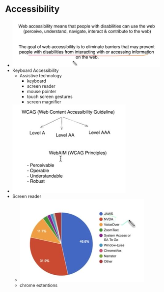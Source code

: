 # Accessibility
  - ![image](/Networking/assets/images/access.JPG) 
  - Keyboard Accessibility
    - Assistive technology
      - keyboard
      - screen reader
      - mouse pointer
      - touch screen gestures
      - screen magnifier
   - ![image](/Networking/assets/images/wcag.JPG)
  - Screen reader
    - ![image](/Networking/assets/images/sreader.JPG)
    - chrome extentions

